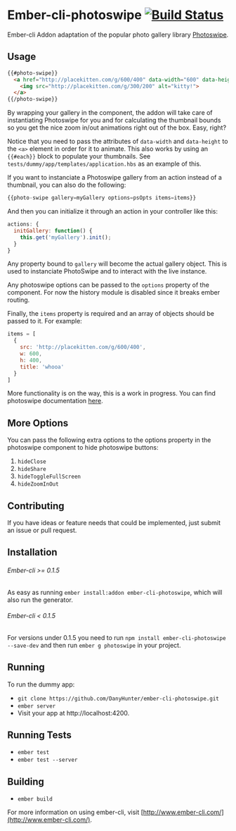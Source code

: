 # Ember-cli-photoswipe [![Build Status](https://travis-ci.org/poetic/ember-cli-photoswipe.svg)](https://travis-ci.org/poetic/ember-cli-photoswipe)

Ember-cli Addon adaptation of the popular photo gallery library
[Photoswipe](https://github.com/dimsemenov/PhotoSwipe).

## Usage

```html
{{#photo-swipe}}
  <a href="http://placekitten.com/g/600/400" data-width="600" data-height="400">
    <img src="http://placekitten.com/g/300/200" alt="kitty!">
  </a>
{{/photo-swipe}}
```

By wrapping your gallery in the component, the addon will take care of
instantiating Photoswipe for you and for calculating the thumbnail bounds so
you get the nice zoom in/out animations right out of the box. Easy, right?

Notice that you need to pass the attributes of `data-width` and `data-height`
to the `<a>` element in order for it to animate. This also works by using an `{{#each}}`
block to populate your thumbnails. See `tests/dummy/app/templates/application.hbs`
as an example of this.

If you want to instanciate a Photoswipe gallery from an action instead of a
thumbnail, you can also do the following:

```javascript
{{photo-swipe gallery=myGallery options=psOpts items=items}}
```

And then you can initialize it through an action in your controller like this:

``` javascript
actions: {
  initGallery: function() {
    this.get('myGallery').init();
  }
}
```

Any property bound to `gallery` will become the actual gallery object.
This is used to instanciate PhotoSwipe and to interact with the live instance.

Any photoswipe options can be passed to the `options` property of the component.
For now the history module is disabled since it breaks ember routing.

Finally, the `items` property is required and an array of objects should be
passed to it. For example:

```javascript
items = [
  {
    src: 'http://placekitten.com/g/600/400',
    w: 600,
    h: 400,
    title: 'whooa'
  }
]
```

More functionality is on the way, this is a work in progress. You can find
photoswipe documentation [here](http://photoswipe.com/).

## More Options

You can pass the following extra options to the options property in the
photoswipe component to hide photoswipe buttons:

1. `hideClose`
2. `hideShare`
3. `hideToggleFullScreen`
4. `hideZoomInOut`

## Contributing

If you have ideas or feature needs that could be implemented, just submit an issue
or pull request.

## Installation

###### Ember-cli >= 0.1.5
As easy as running `ember install:addon ember-cli-photoswipe`, which will also
run the generator.

###### Ember-cli < 0.1.5
For versions under 0.1.5 you need to run `npm install ember-cli-photoswipe
--save-dev` and then run `ember g photoswipe` in your project.

## Running

To run the dummy app:

* `git clone https://github.com/DanyHunter/ember-cli-photoswipe.git`
* `ember server`
* Visit your app at http://localhost:4200.

## Running Tests

* `ember test`
* `ember test --server`

## Building

* `ember build`

For more information on using ember-cli, visit [http://www.ember-cli.com/](http://www.ember-cli.com/).
